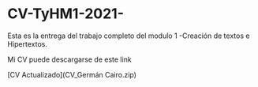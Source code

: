 # CV-TyHM1-2021-
Esta es la entrega del trabajo completo del modulo 1 -Creación de textos e Hipertextos.

<p>

Mi CV puede descargarse de este link
<p>
[CV Actualizado](CV_Germán Cairo.zip)
